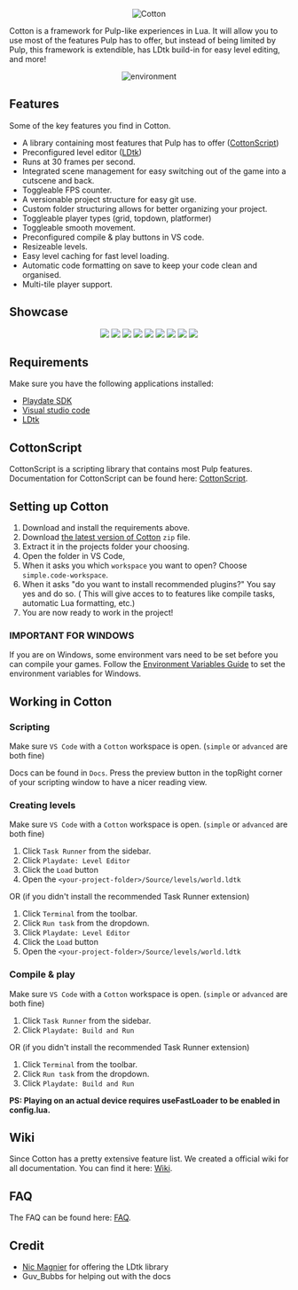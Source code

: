 <p align="center">
    <img
    src="https://raw.githubusercontent.com/unbelievableflavour/cotton/master/Docs/images/banner.png" 
    alt="Cotton" 
    />
</p>

Cotton is a framework for Pulp-like experiences in Lua. It will allow you to use most of the features Pulp has to offer, but instead of being limited by Pulp, this framework is extendible, has LDtk build-in for easy level editing, and more!

<p align="center">
    <img
    src="https://raw.githubusercontent.com/unbelievableflavour/cotton/master/Docs/images/environment.png" 
    alt="environment" 
    />
</p>

## Features

Some of the key features you find in Cotton.

* A library containing most features that Pulp has to offer ([CottonScript](https://github.com/unbelievableflavour/Cotton/wiki/CottonScript))
* Preconfigured level editor ([LDtk](https://ldtk.io/))
* Runs at 30 frames per second.
* Integrated scene management for easy switching out of the game into a cutscene and back.
* Toggleable FPS counter.
* A versionable project structure for easy git use.
* Custom folder structuring allows for better organizing your project.
* Toggleable player types (grid, topdown, platformer)
* Toggleable smooth movement.
* Preconfigured compile & play buttons in VS code.
* Resizeable levels.
* Easy level caching for fast level loading.
* Automatic code formatting on save to keep your code clean and organised.
* Multi-tile player support.

## Showcase

<p align="center">
    <img src="https://raw.githubusercontent.com/unbelievableflavour/cotton/master/Docs/images/showcase/player_grid.gif" />
    <img src="https://raw.githubusercontent.com/unbelievableflavour/cotton/master/Docs/images/showcase/player_platformer.gif" />
    <img src="https://raw.githubusercontent.com/unbelievableflavour/cotton/master/Docs/images/showcase/player_topdown.gif" />
    <img src="https://raw.githubusercontent.com/unbelievableflavour/cotton/master/Docs/images/showcase/movement_smooth.gif" />
    <img src="https://raw.githubusercontent.com/unbelievableflavour/cotton/master/Docs/images/showcase/camera_follow.gif" />
    <img src="https://raw.githubusercontent.com/unbelievableflavour/cotton/master/Docs/images/showcase/camera_follow_locked.gif" />
    <img src="https://raw.githubusercontent.com/unbelievableflavour/cotton/master/Docs/images/showcase/dialogs.gif" />
    <img src="https://raw.githubusercontent.com/unbelievableflavour/cotton/master/Docs/images/showcase/bigger_maps.gif" />
    <img src="https://raw.githubusercontent.com/unbelievableflavour/cotton/master/Docs/images/showcase/big_player.gif" />
</p>

## Requirements

Make sure you have the following applications installed:

* [Playdate SDK](https://play.date/dev/) 
* [Visual studio code](https://code.visualstudio.com/)
* [LDtk](https://ldtk.io/)

## CottonScript

CottonScript is a scripting library that contains most Pulp features.
Documentation for CottonScript can be found here: [CottonScript](https://github.com/unbelievableflavour/Cotton/wiki/CottonScript).

## Setting up Cotton

1. Download and install the requirements above.
2. Download [the latest version of Cotton](https://github.com/unbelievableflavour/Cotton/releases) `zip` file.
3. Extract it in the projects folder your choosing.
4. Open the folder in VS Code, 
5. When it asks you which `workspace` you want to open? Choose `simple.code-workspace`. 
6. When it asks "do you want to install recommended plugins?" You say yes and do so. ( This will give acces to to features like compile tasks, automatic Lua formatting, etc.)
7. You are now ready to work in the project!

### IMPORTANT FOR WINDOWS

If you are on Windows, some environment vars need to be set before you can compile your games.
Follow the [Environment Variables Guide](https://github.com/unbelievableflavour/Cotton/wiki/How-to:-Setup-environment-variables) to set the environment variables for Windows.

## Working in Cotton

### Scripting

Make sure `VS Code` with a `Cotton` workspace is open. (`simple` or `advanced` are both fine)

Docs can be found in `Docs`. Press the preview button in the topRight corner of your scripting window to have a nicer reading view.

### Creating levels

Make sure `VS Code` with a `Cotton` workspace is open. (`simple` or `advanced` are both fine)

1. Click `Task Runner` from the sidebar.
2. Click `Playdate: Level Editor`
3. Click the `Load` button
4. Open the `<your-project-folder>/Source/levels/world.ldtk`

OR (if you didn't install the recommended Task Runner extension)

1. Click `Terminal` from the toolbar.
2. Click `Run task` from the dropdown.
3. Click `Playdate: Level Editor`
4. Click the `Load` button
5. Open the `<your-project-folder>/Source/levels/world.ldtk`

### Compile & play

Make sure `VS Code` with a `Cotton` workspace is open. (`simple` or `advanced` are both fine)

1. Click `Task Runner` from the sidebar.
2. Click `Playdate: Build and Run`

OR (if you didn't install the recommended Task Runner extension)

1. Click `Terminal` from the toolbar.
2. Click `Run task` from the dropdown.
3. Click `Playdate: Build and Run`

**PS: Playing on an actual device requires useFastLoader to be enabled in config.lua.**

## Wiki

Since Cotton has a pretty extensive feature list. We created a official wiki for all documentation.
You can find it here: [Wiki](https://github.com/unbelievableflavour/Cotton/wiki).

## FAQ

The FAQ can be found here: [FAQ](https://github.com/unbelievableflavour/Cotton/wiki/FAQ).

## Credit

* [Nic Magnier](https://github.com/NicMagnier) for offering the LDtk library
* Guv_Bubbs for helping out with the docs
